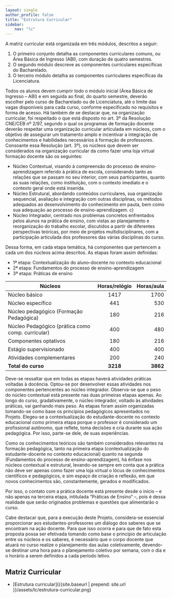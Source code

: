 ```yaml
---
layout: single
author_profile: false
title: "Estrutura Curricular"
sidebar:
    nav: "lc"
---
```


A matriz curricular está organizada em três módulos, descritos a seguir: 
1. O primeiro conjunto detalha as componentes curriculares comuns, ou Área Básica de Ingresso (ABI), com duração de quatro semestres. 
2. O segundo módulo descreve as componentes curriculares específicas do Bacharelado. 
3. O terceiro módulo detalha as componentes curriculares específicas da Licenciatura. 
   
Todos os alunos devem cumprir todo o módulo inicial (Área Básica de Ingresso – ABI) e em seguida ao final, do quarto semestre, deverão escolher pelo curso de Bacharelado ou de Licenciatura, até o limite das vagas disponíveis para cada curso, conforme especificado no requisitos e forma de acesso. Há também de se destacar que, na organização curricular, foi respeitado o que está disposto no art. 3º da Resolução CNE/CEB nº 2/97, segundo o qual os programas de formação docente deverão respeitar uma organização curricular articulada em núcleos, com o objetivo de assegurar um tratamento amplo e incentivar a integração de conhecimentos e habilidades necessários à formação de professores. Consoante essa Resolução (art. 3º), os núcleos que devem ser considerados na organização curricular da como fazer uma loja virtual formação docente são os seguintes: 

- Núcleo Contextual, visando à compreensão do processo de ensino-aprendizagem referido à prática de escola, considerando tanto as relações que se passam no seu interior, com seus participantes, quanto as suas relações, como instituição, com o contexto imediato e o contexto geral onde está inserida. 
- Núcleo Estrutural, abordando conteúdos curriculares, sua organização sequencial, avaliação e integração com outras disciplinas, os métodos adequados ao desenvolvimento do conhecimento em pauta, bem como sua adequação ao processo de ensino-aprendizagem. c) 
- Núcleo Integrador, centrado nos problemas concretos enfrentados pelos alunos na prática de ensino, com vistas ao planejamento e reorganização do trabalho escolar, discutidos a partir de diferentes perspectivas teóricas, por meio de projetos multidisciplinares, com a participação articulada dos professores das várias disciplinas do curso. 
  
Dessa forma, em cada etapa temática, há componentes que pertencem a cada um dos núcleos acima descritos. As etapas foram assim definidas: 
- 1ª etapa: Contextualização do aluno-docente no contexto educacional 
- 2ª etapa: Fundamentos do processo de ensino-aprendizagem 
- 3ª etapa: Práticas de ensino


| Núcleos        | Horas/relógio           | Horas/aula |
| ------------- |:-------------:| -----:|
| Núcleo básico    | 1417 | 1700 |
| Núcleo específico      | 441      |   530 |
| Núcleo pedagógico (Formação Pedagógica) | 180      |    216 |
| Núcleo Pedagógico (prática como comp. curricular) |400      |    480 |
| Componentes optativos | 180 | 216 |
| Estágio supervisionado | 400 | 400 |
| Atividades complementares | 200 | 240 |
| **Total do curso** | **3218** | **3862** |


Deve-se ressaltar que em todas as etapas haverá atividades práticas voltadas à docência. Optou-se por desenvolver essas atividades nos componentes pertencentes ao núcleo integrador. Observa-se que o peso do núcleo contextual está presente nas duas primeiras etapas apenas. Ao longo do curso, gradativamente, o núcleo integrador, voltado às atividades práticas, vai ganhando mais peso. As etapas foram assim organizadas tomando-se como base os princípios pedagógicos apresentados no Projeto. Elegeu-se a contextualização do estudante-docente no contexto educacional como primeira etapa porque o professor é considerado um profissional autônomo, que reflete, toma decisões e cria durante sua ação pedagógica. Por isso, parte-se dele, de suas experiências. 

Como os conhecimentos teóricos são também considerados relevantes na formação pedagógica, tanto na primeira etapa (contextualização do estudante-docente no contexto educacional) quanto na segunda (Fundamentos do processo de ensino-aprendizagem), há ênfase nos núcleos contextual e estrutural, levando-se sempre em conta que a prática não deve ser apenas como fazer uma loja virtual o lócus de conhecimentos científicos e pedagógicos, e sim espaço de criação e reflexão, em que novos conhecimentos são, constantemente, gerados e modificados. 

Por isso, o contato com a prática docente está presente desde o início – e não apenas na terceira etapa, intitulada “Práticas de Ensino” –, pois é dessa realidade que serão originados problemas e questões que alimentarão o curso. 

Cabe destacar que, para a execução deste Projeto, considera-se essencial proporcionar aos estudantes-professores um diálogo dos saberes que se encontram na ação docente. Para que isso ocorra e para que de fato esta proposta possa ser efetivada tomando como base o princípio de articulação entre os núcleos e os saberes, é necessário que o corpo docente que atuará no curso realize o planejamento das aulas coletivamente, devendo-se destinar uma hora para o planejamento coletivo por semana, com o dia e o horário a serem definidos a cada período letivo.

## Matriz Curricular
- [Estrutura curricular]({{site.baseurl | prepend: site.url }}/assets/lc/estrutura-curricular.png)
